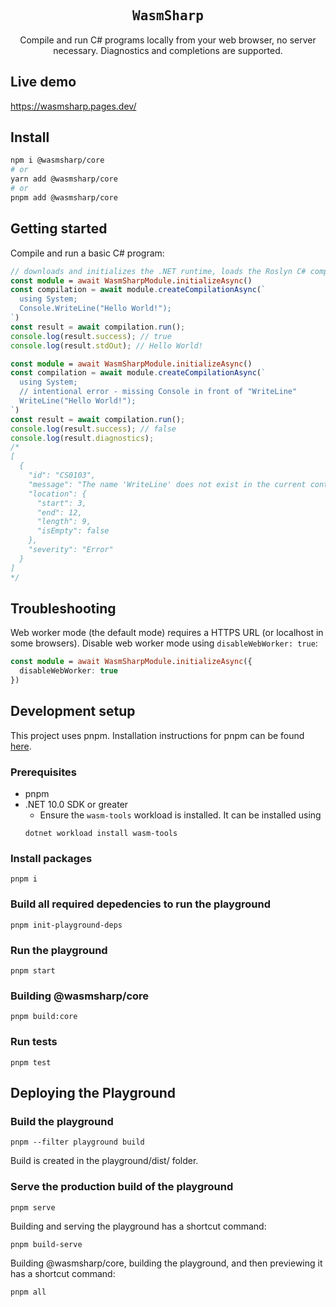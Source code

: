 <h2 align='center'><samp>WasmSharp</samp></h2>

<p align='center'>
Compile and run C# programs locally from your web browser, no server necessary. Diagnostics and completions are supported.</p>

## Live demo

https://wasmsharp.pages.dev/

## Install

```bash
npm i @wasmsharp/core
# or
yarn add @wasmsharp/core
# or
pnpm add @wasmsharp/core
```

## Getting started

Compile and run a basic C# program:
```typescript
// downloads and initializes the .NET runtime, loads the Roslyn C# compiler
const module = await WasmSharpModule.initializeAsync()
const compilation = await module.createCompilationAsync(`
  using System;
  Console.WriteLine("Hello World!");
`)
const result = await compilation.run();
console.log(result.success); // true
console.log(result.stdOut); // Hello World!
```

```typescript
const module = await WasmSharpModule.initializeAsync()
const compilation = await module.createCompilationAsync(`
  using System;
  // intentional error - missing Console in front of "WriteLine"
  WriteLine("Hello World!");
`)
const result = await compilation.run();
console.log(result.success); // false
console.log(result.diagnostics);
/*
[
  {
    "id": "CS0103",
    "message": "The name 'WriteLine' does not exist in the current context",
    "location": {
      "start": 3,
      "end": 12,
      "length": 9,
      "isEmpty": false
    },
    "severity": "Error"
  }
]
*/
```

## Troubleshooting
 
Web worker mode (the default mode) requires a HTTPS URL (or localhost in some browsers). Disable web worker mode using `disableWebWorker: true`:
```ts
const module = await WasmSharpModule.initializeAsync({
  disableWebWorker: true
})
```

## Development setup

This project uses pnpm. Installation instructions for pnpm can be found [here](https://pnpm.io/installation).

### Prerequisites
* pnpm
* .NET 10.0 SDK or greater
  * Ensure the `wasm-tools` workload is installed. It can be installed using
  ```
  dotnet workload install wasm-tools
  ```

### Install packages
```
pnpm i
```

### Build all required depedencies to run the playground
```
pnpm init-playground-deps
```

### Run the playground

```
pnpm start
```

### Building @wasmsharp/core

```
pnpm build:core
```

### Run tests

```
pnpm test
```

## Deploying the Playground

### Build the playground
```
pnpm --filter playground build
```

Build is created in the playground/dist/ folder.

### Serve the production build of the playground
```
pnpm serve
```

Building and serving the playground has a shortcut command:
```
pnpm build-serve
```

Building @wasmsharp/core, building the playground, and then previewing it has a shortcut command:
```
pnpm all
```